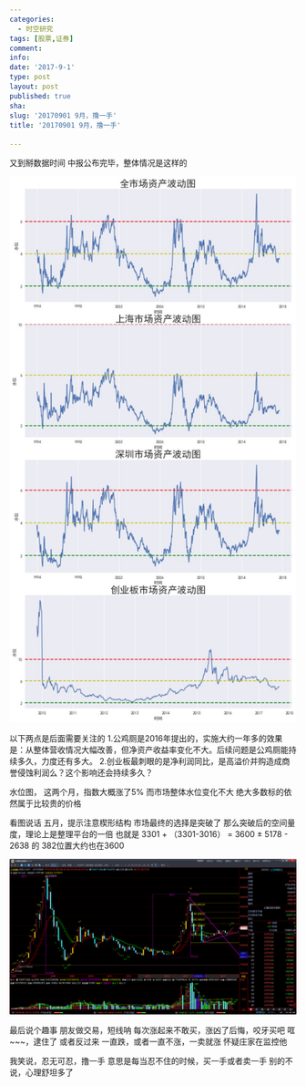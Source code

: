 ```yaml
---
categories:
  - 时空研究
tags: [股票,证券]
comment: 
info: 
date: '2017-9-1'
type: post
layout: post
published: true
sha: 
slug: '20170901 9月，撸一手'
title: '20170901 9月，撸一手'

---
```

又到掰数据时间
中报公布完毕，整体情况是这样的

![20170901-0](/images/20170901-0.jpeg)

以下两点是后面需要关注的
1.公鸡厕是2016年提出的，实施大约一年多的效果是：从整体营收情况大幅改善，但净资产收益率变化不大。后续问题是公鸡厕能持续多久，力度还有多大。
2.创业板最刺眼的是净利润同比，是高溢价并购造成商誉侵蚀利润么？这个影响还会持续多久？

水位图，
这两个月，指数大概涨了5%
而市场整体水位变化不大
绝大多数标的依然属于比较贵的价格

看图说话
五月，提示注意楔形结构
市场最终的选择是突破了
那么突破后的空间量度，理论上是整理平台的一倍
也就是
3301 + （3301-3016） = 3600 ±
5178 - 2638 的 382位置大约也在3600

![20170901-1](/images/20170901-1.png)

最后说个趣事
朋友做交易，短线呐
每次涨起来不敢买，涨凶了后悔，咬牙买吧
哐~~~，逮住了
或者反过来
一直跌，或者一直不涨，一卖就涨
怀疑庄家在监控他

我笑说，忍无可忍，撸一手
意思是每当忍不住的时候，买一手或者卖一手
别的不说，心理舒坦多了
